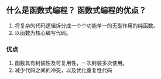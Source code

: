 ## 什么是函数式编程？ 函数式编程的优点？

1. 将复杂的代码逻辑拆分成一个个功能单一的无副作用的纯函数。
2. 以函数为核心编写代码。

### 优点
1. 函数具有封装性及可复用性，一次封装多次使用。
2. 减少代码之间的冲突，以及优化重复性代码